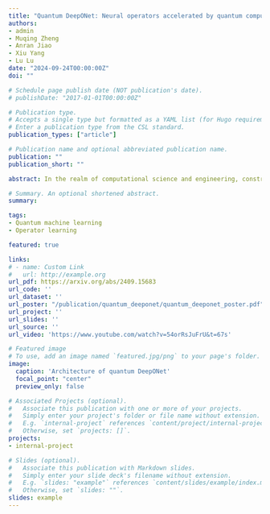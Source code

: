 ```yaml
---
title: "Quantum DeepONet: Neural operators accelerated by quantum computing"
authors:
- admin
- Muqing Zheng
- Anran Jiao
- Xiu Yang
- Lu Lu
date: "2024-09-24T00:00:00Z"
doi: ""

# Schedule page publish date (NOT publication's date).
# publishDate: "2017-01-01T00:00:00Z"

# Publication type.
# Accepts a single type but formatted as a YAML list (for Hugo requirements).
# Enter a publication type from the CSL standard.
publication_types: ["article"]

# Publication name and optional abbreviated publication name.
publication: ""
publication_short: ""

abstract: In the realm of computational science and engineering, constructing models that reflect real-world phenomena requires solving partial differential equations (PDEs) with different conditions. Recent advancements in neural operators, such as deep operator network (DeepONet), which learn mappings between infinite-dimensional function spaces, promise efficient computation of PDE solutions for a new condition in a single forward pass. However, classical DeepONet entails quadratic complexity concerning input dimensions during evaluation. Given the progress in quantum algorithms and hardware, here we propose to utilize quantum computing to accelerate DeepONet evaluations, yielding complexity that is linear in input dimensions. Our proposed quantum DeepONet integrates unary encoding and orthogonal quantum layers. We benchmark our quantum DeepONet using a variety of PDEs, including the antiderivative operator, advection equation, and Burgers' equation. We demonstrate the method's efficacy in both ideal and noisy conditions. Furthermore, we show that our quantum DeepONet can also be informed by physics, minimizing its reliance on extensive data collection. Quantum DeepONet will be particularly advantageous in applications in outer loop problems which require to explore parameter space and solving the corresponding PDEs, such as uncertainty quantification and optimal experimental design.

# Summary. An optional shortened abstract.
summary: 

tags:
- Quantum machine learning 
- Operator learning

featured: true

links:
# - name: Custom Link
#   url: http://example.org
url_pdf: https://arxiv.org/abs/2409.15683
url_code: ''
url_dataset: ''
url_poster: "/publication/quantum_deeponet/quantum_deeponet_poster.pdf"
url_project: ''
url_slides: ''
url_source: ''
url_video: 'https://www.youtube.com/watch?v=54orRsJuFrU&t=67s'

# Featured image
# To use, add an image named `featured.jpg/png` to your page's folder. 
image:
  caption: 'Architecture of quantum DeepONet'
  focal_point: "center"
  preview_only: false

# Associated Projects (optional).
#   Associate this publication with one or more of your projects.
#   Simply enter your project's folder or file name without extension.
#   E.g. `internal-project` references `content/project/internal-project/index.md`.
#   Otherwise, set `projects: []`.
projects:
- internal-project

# Slides (optional).
#   Associate this publication with Markdown slides.
#   Simply enter your slide deck's filename without extension.
#   E.g. `slides: "example"` references `content/slides/example/index.md`.
#   Otherwise, set `slides: ""`.
slides: example
---
```


<!-- This work is driven by the results in my [previous paper](/publication/conference-paper/) on LLMs.

{{% callout note %}}
Create your slides in Markdown - click the *Slides* button to check out the example.
{{% /callout %}}

Add the publication's **full text** or **supplementary notes** here. You can use rich formatting such as including [code, math, and images](https://docs.hugoblox.com/content/writing-markdown-latex/). -->
